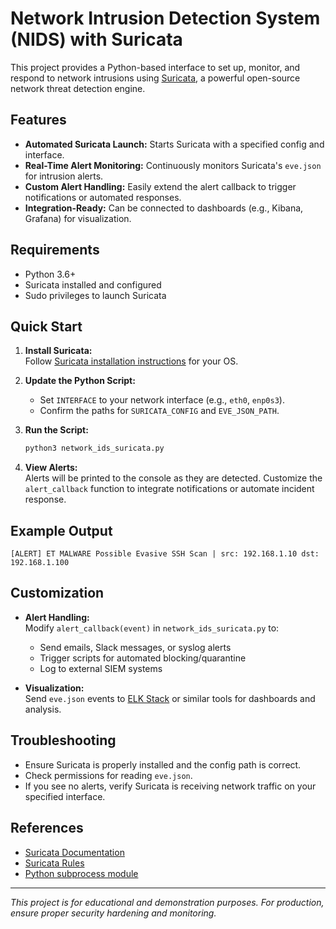 # Network Intrusion Detection System (NIDS) with Suricata

This project provides a Python-based interface to set up, monitor, and respond to network intrusions using [Suricata](https://suricata.io/), a powerful open-source network threat detection engine.

## Features

- **Automated Suricata Launch:** Starts Suricata with a specified config and interface.
- **Real-Time Alert Monitoring:** Continuously monitors Suricata's `eve.json` for intrusion alerts.
- **Custom Alert Handling:** Easily extend the alert callback to trigger notifications or automated responses.
- **Integration-Ready:** Can be connected to dashboards (e.g., Kibana, Grafana) for visualization.

## Requirements

- Python 3.6+
- Suricata installed and configured
- Sudo privileges to launch Suricata

## Quick Start

1. **Install Suricata:**  
   Follow [Suricata installation instructions](https://suricata.io/docs/) for your OS.

2. **Update the Python Script:**  
   - Set `INTERFACE` to your network interface (e.g., `eth0`, `enp0s3`).
   - Confirm the paths for `SURICATA_CONFIG` and `EVE_JSON_PATH`.

3. **Run the Script:**
   ```bash
   python3 network_ids_suricata.py
   ```

4. **View Alerts:**  
   Alerts will be printed to the console as they are detected. Customize the `alert_callback` function to integrate notifications or automate incident response.

## Example Output

```
[ALERT] ET MALWARE Possible Evasive SSH Scan | src: 192.168.1.10 dst: 192.168.1.100
```

## Customization

- **Alert Handling:**  
  Modify `alert_callback(event)` in `network_ids_suricata.py` to:
  - Send emails, Slack messages, or syslog alerts
  - Trigger scripts for automated blocking/quarantine
  - Log to external SIEM systems

- **Visualization:**  
  Send `eve.json` events to [ELK Stack](https://www.elastic.co/what-is/elk-stack) or similar tools for dashboards and analysis.

## Troubleshooting

- Ensure Suricata is properly installed and the config path is correct.
- Check permissions for reading `eve.json`.
- If you see no alerts, verify Suricata is receiving network traffic on your specified interface.

## References

- [Suricata Documentation](https://suricata.io/docs/)
- [Suricata Rules](https://rules.emergingthreats.net/)
- [Python subprocess module](https://docs.python.org/3/library/subprocess.html)

---

*This project is for educational and demonstration purposes. For production, ensure proper security hardening and monitoring.*
